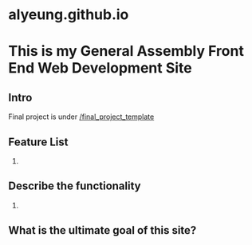 # alyeung.github.io

# This is my General Assembly Front End Web Development Site

## Intro
Final project is under [/final_project_template](href="https://alyeung.github.io/final_project_template/)

## Feature List
1. 

## Describe the functionality
1.

## What is the ultimate goal of this site?




